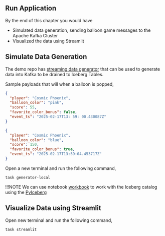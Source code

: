 ## Run Application

By the end of this chapter you would have 

- Simulated data generation, sending  balloon game messages to the Apache Kafka Cluster
- Visualized the data using Streamlit

## Simulate Data Generation

The demo repo has [streaming data generator](../packages/generator) that can be used to generate data into Kafka to be drained to Iceberg Tables.

Sample payloads that will when a balloon is popped,

```json
{
  "player": "Cosmic Phoenix",
  "balloon_color": "pink",
  "score": 55,
  "favorite_color_bonus": false,
  "event_ts": "2025-02-17T13: 59: 00.430087Z"
}
```

```json
{
  "player": "Cosmic Phoenix",
  "balloon_color": "blue",
  "score": 150,
  "favorite_color_bonus": true,
  "event_ts": "2025-02-17T13:59:04.453717Z"
}
```

Open a new terminal and run the following command,

```shell
task generator-local
```

!!!NOTE
    We can use notebook [workbook](../notebooks/workbook.ipynb) to work with the Iceberg catalog using the [PyIceberg](https://py.iceberg.apache.org/)

## Visualize Data using Streamlit

Open new terminal and run the following command,

```shell
task streamlit
```
